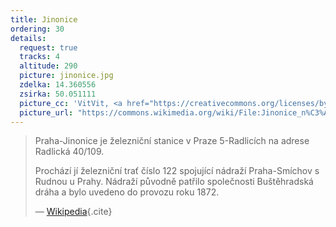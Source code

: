 ```yaml
---
title: Jinonice
ordering: 30
details:
  request: true
  tracks: 4
  altitude: 290
  picture: jinonice.jpg
  zdelka: 14.360556
  zsirka: 50.051111
  picture_cc: 'VitVit, <a href="https://creativecommons.org/licenses/by-sa/4.0/deed.en">CC BY-SA 4.0</a>'
  picture_url: "https://commons.wikimedia.org/wiki/File:Jinonice_n%C3%A1dra%C5%BE%C3%AD_0.jpg"
---
```


> Praha-Jinonice je železniční stanice v Praze 5-Radlicích na adrese Radlická 40/109.
>
> Prochází jí železniční trať číslo 122 spojující nádraží Praha-Smíchov s Rudnou u Prahy.
> Nádraží původně patřilo společnosti Buštěhradská dráha a bylo uvedeno do provozu roku 1872.
>
> — [Wikipedia](https://cs.wikipedia.org/wiki/Praha-Jinonice_(n%C3%A1dra%C5%BE%C3%AD)){.cite}

